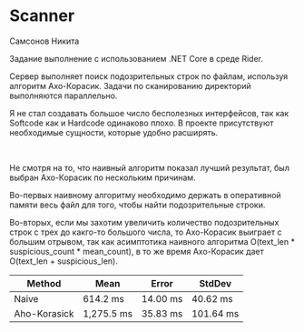 # Scanner

Самсонов Никита

Задание выполнение с использованием .NET Core в среде Rider.

Сервер выполняет поиск подозрительных строк по файлам, используя алгоритм Ахо-Корасик. 
Задачи по сканированию директорий выполняются параллельно.

Я не стал создавать большое число бесполезных интерфейсов, так как Softcode как и Hardcode одинаково плохо. В проекте присутствуют необходимые сущности, которые удобно расширять.

<br>

Не смотря на то, что наивный алгоритм показал лучший результат, был выбран Ахо-Корасик по нескольким причинам.

Во-первых наивному алгоритму необходимо держать в оперативной памяти весь файл для того, чтобы найти подозрительные строки.

Во-вторых, если мы захотим увеличить количество подозрительных строк с трех до какго-то большого числа, то Ахо-Корасик выиграет с большим отрывом, так как асимптотика наивного алгоритма O(text_len * suspicious_count * mean_count), в то же время Ахо-Корасик дает O(text_len + suspicious_len).

<table>
<thead><tr><th>Method</th><th>Mean</th><th>Error</th><th>StdDev</th>
</tr>
</thead><tbody><tr><td>Naive</td><td>614.2 ms</td><td>14.00 ms</td><td>40.62 ms</td>
</tr><tr><td>Aho-Korasick</td><td>1,275.5 ms</td><td>35.83 ms</td><td>101.64 ms</td>
</tr></tbody></table>
